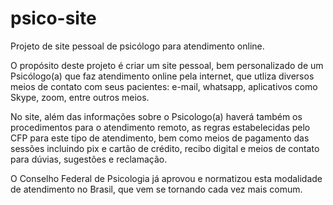 # psico-site

Projeto de site pessoal de psicólogo para atendimento online.

O propósito deste projeto é criar um site pessoal, bem personalizado de um Psicólogo(a) que faz atendimento online pela internet, que utliza diversos meios de contato com seus pacientes: e-mail, whatsapp, aplicativos como Skype, zoom, entre outros meios.

No site, além das informações sobre o Psicologo(a) haverá também os procedimentos para o atendimento remoto, as regras estabelecidas pelo CFP para este tipo de atendimento, bem como meios de pagamento das sessões incluindo pix e cartão de crédito, recibo digital e meios de contato para dúvias, sugestões e reclamação.

O Conselho Federal de Psicologia já aprovou e normatizou esta modalidade de atendimento no Brasil, que vem se tornando cada vez mais comum.
